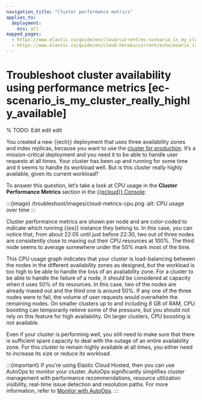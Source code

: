 ```yaml
---
navigation_title: "Cluster performance metrics"
applies_to:
  deployment:
    ess: all
mapped_pages:
  - https://www.elastic.co/guide/en/cloud/current/ec-scenario_is_my_cluster_really_highly_available.html
  - https://www.elastic.co/guide/en/cloud-heroku/current/echscenario_is_my_cluster_really_highly_available.html
---
```


# Troubleshoot cluster availability using performance metrics [ec-scenario_is_my_cluster_really_highly_available]

% TODO: Edit edit edit

You created a new {{ech}} deployment that uses three availability zones and index replicas, because you want to use the [cluster for production](/deploy-manage/production-guidance/plan-for-production-elastic-cloud.md#ec-ha). It’s a mission-critical deployment and you need it to be able to handle user requests at all times. Your cluster has been up and running for some time and it seems to handle its workload well. But is this cluster really highly available, given its current workload?

To answer this question, let’s take a look at CPU usage in the **Cluster Performance Metrics** section in the [{{ecloud}} Console](https://cloud.elastic.co?page=docs&placement=docs-body):

:::{image} /troubleshoot/images/cloud-metrics-cpu.png
:alt: CPU usage over time
:::

Cluster performance metrics are shown per node and are color-coded to indicate which running {{es}} instance they belong to. In this case, you can notice that, from about 22:05 until just before 22:30, two out of three nodes are consistently close to maxing out their CPU resources at 100%. The third node seems to average somewhere under the 50% mark most of the time.

This CPU usage graph indicates that your cluster is load-balancing between the nodes in the different availability zones as designed, but the workload is too high to be able to handle the loss of an availability zone. For a cluster to be able to handle the failure of a node, it should be considered at capacity when it uses 50% of its resources. In this case, two of the nodes are already maxed out and the third one is around 50%. If any one of the three nodes were to fail, the volume of user requests would overwhelm the remaining nodes. On smaller clusters up to and including 8 GB of RAM, CPU boosting can temporarily relieve some of the pressure, but you should not rely on this feature for high availability. On larger clusters, CPU boosting is not available.

Even if your cluster is performing well, you still need to make sure that there is sufficient spare capacity to deal with the outage of an entire availability zone. For this cluster to remain highly available at all times, you either need to increase its size or reduce its workload.

:::{important}
 If you’re using Elastic Cloud Hosted, then you can use AutoOps to monitor your cluster. AutoOps significantly simplifies cluster management with performance recommendations, resource utilization visibility, real-time issue detection and resolution paths. For more information, refer to [Monitor with AutoOps](/deploy-manage/monitor/autoops.md).
:::